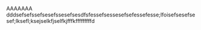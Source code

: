 AAAAAAA
dddsefsefssefsesefssesefsesdfsfessefsessesefsefessefesse;lfoisefsesefsesef;lksefl;ksejselkfjselfkjfffkfffffffffd

